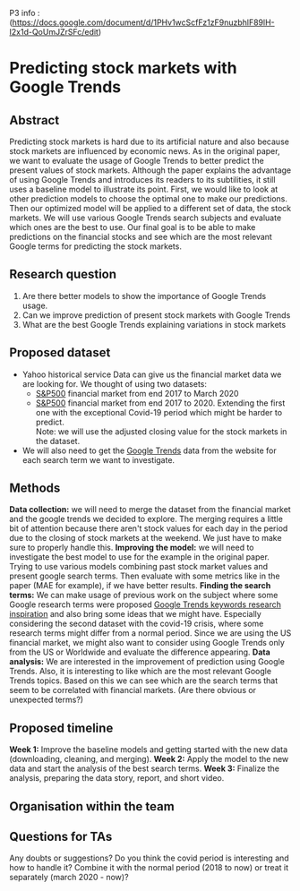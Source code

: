 P3 info : (https://docs.google.com/document/d/1PHv1wcScfFz1zF9nuzbhlF89lH-I2x1d-QoUmJZrSFc/edit)

# Predicting stock markets with Google Trends

## Abstract
<!--- A 150-word description of the project idea, goals, datasets used. What's the motivation behind your project? How do you propose to extend the analysis from the paper? What story would you like to tell, and why? --->

Predicting stock markets is hard due to its artificial nature and also because stock markets are influenced by economic news. As in the original paper, we want to evaluate the usage of Google Trends to better predict the present values of stock markets. Although the paper explains the advantage of using Google Trends and introduces its readers to its subtilities, it still uses a baseline model to illustrate its point. First, we would like to look at other prediction models to choose the optimal one to make our predictions. Then our optimized model will be applied to a different set of data, the stock markets. We will use various Google Trends search subjects and evaluate which ones are the best to use. Our final goal is to be able to make predictions on the financial stocks and see which are the most relevant Google terms for predicting the stock markets.

## Research question
<!---A list of research questions you would like to address during the project. --->
1. Are there better models to show the importance of Google Trends usage.
2. Can we improve prediction of present stock markets with Google Trends
3. What are the best Google Trends explaining variations in stock markets

<!--- -Which models should we explore?
  - Optimize baseline ARIMA model
  - Look at other models
- Which set of Google Trends key-words should we select
- How to perform feature selection to keep the most interesting Google Trends in our model --->


## Proposed dataset
<!---List the dataset(s) you want to use, and some ideas on how you expect to get, manage, process, and enrich it/them. Show us that you've read the docs and some examples and that you have a clear idea of what to expect. Discuss data size and format if relevant. It is your responsibility to check that what you propose is feasible given the datasets at hand. --->
- Yahoo historical service Data can give us the financial market data we are looking for. We thought of using two datasets:
  - [S&P500](https://query1.finance.yahoo.com/v7/finance/download/%5EGSPC?period1=1513728000&period2=1584780625&interval=1d&events=history) financial market from end 2017 to March 2020
  - [S&P500](https://query1.finance.yahoo.com/v7/finance/download/%5EGSPC?period1=1513728000&period2=1606159501&interval=1d&events=history) financial market from end 2017 to 2020. Extending the first one with the exceptional Covid-19 period which might be harder to predict.<br>
Note: we will use the adjusted closing value for the stock markets in the dataset.
- We will also need to get the [Google Trends](https://trends.google.com/trends/?geo=US) data from the website for each search term we want to investigate.

## Methods
**Data collection:** we will need to merge the dataset from the financial market and the google trends we decided to explore. The merging requires a little bit of attention because there aren't stock values for each day in the period due to the closing of stock markets at the weekend. We just have to make sure to properly handle this.
**Improving the model:** we will need to investigate the best model to use for the example in the original paper. Trying to use various models combining past stock market values and present google search terms. Then evaluate with some metrics like in the paper (MAE for example), if we have better results.
**Finding the search terms:** We can make usage of previous work on the subject where some Google research terms were proposed [Google Trends keywords research inspiration](https://www.nature.com/articles/srep01684) and also bring some ideas that we might have. Especially considering the second dataset with the covid-19 crisis, where some research terms might differ from a normal period. Since we are using the US financial market, we might also want to consider using Google Trends only from the US or Worldwide and evaluate the difference appearing.
**Data analysis:**
We are interested in the improvement of prediction using Google Trends. Also, it is interesting to like which are the most relevant Google Trends topics. Based on this we can see which are the search terms that seem to be correlated with financial markets. (Are there obvious or unexpected terms?)

## Proposed timeline
**Week 1:** Improve the baseline models and getting started with the new data (downloading, cleaning, and merging).
**Week 2:** Apply the model to the new data and start the analysis of the best search terms.
**Week 3:** Finalize the analysis, preparing the data story, report, and short video.

<!--- - December 1st: We have decided which Google Trends key-words we want to use in our model and have imported it. That is, which words are the most related to the finance market and are the most likely to bring information and have an impact on our model's prediction.
- December 5th: Google Trend data and Finance data are imported and cleaned. Our data is ready to be used.
- Research on different models. --->

## Organisation within the team
<!---A list of internal milestones up until project milestone P4. Add here a sketch of your planning for the next project milestone. --->

## Questions for TAs
<!---Add here any questions you have for us related to the proposed project. --->
Any doubts or suggestions?
Do you think the covid period is interesting and how to handle it? Combine it with the normal period (2018 to now) or treat it separately (march 2020 - now)? 
